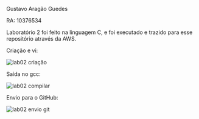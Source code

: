 Gustavo Aragão Guedes

RA: 10376534

Laboratório 2 foi feito na linguagem C, e foi executado e trazido para esse repositório através da AWS. 

Criação e vi:

![lab02 criação](https://github.com/Gustavo-Aragao-Guedes/CP05G/assets/64610385/ea02ba05-e4a3-4f72-9d89-82017c332c1e)

Saída no gcc:

![lab02 compilar](https://github.com/Gustavo-Aragao-Guedes/CP05G/assets/64610385/88815660-8723-4f88-b1f7-40fbebad4058)

Envio para o GitHub:

![lab02 envio git](https://github.com/Gustavo-Aragao-Guedes/CP05G/assets/64610385/20f6d938-fc3d-4714-9b99-cfa68cb01ed9)




